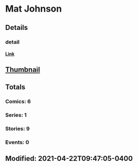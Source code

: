 # Mat  Johnson 
## Details
### detail
#### [Link](http://marvel.com/comics/creators/14023/mat_johnson?utm_campaign=apiRef&utm_source=225578a89fc76f3d20fbffda5d17a88d)
## [Thumbnail](http://i.annihil.us/u/prod/marvel/i/mg/b/40/image_not_available.jpg)
## Totals
### Comics: 6
### Series: 1
### Stories: 9
### Events: 0
## Modified: 2021-04-22T09:47:05-0400